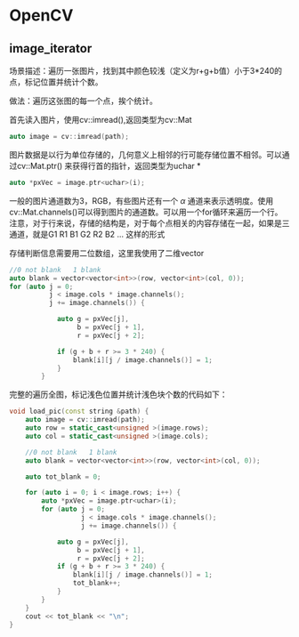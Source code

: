 # OpenCV

## image_iterator

场景描述：遍历一张图片，找到其中颜色较浅（定义为r+g+b值）小于3*240的点，标记位置并统计个数。

做法：遍历这张图的每一个点，挨个统计。

首先读入图片，使用cv::imread(),返回类型为cv::Mat
```c++
auto image = cv::imread(path);
```

图片数据是以行为单位存储的，几何意义上相邻的行可能存储位置不相邻。可以通过cv::Mat.ptr<uchar>() 来获得行首的指针，返回类型为uchar *
```c++
auto *pxVec = image.ptr<uchar>(i);
```

一般的图片通道数为3，RGB，有些图片还有一个 $\alpha$ 通道来表示透明度。使用cv::Mat.channels()可以得到图片的通道数。可以用一个for循环来遍历一个行。注意，对于行来说，存储的结构是，对于每个点相关的内容存储在一起，如果是三通道，就是G1 R1 B1 G2 R2 B2 ... 这样的形式

存储判断信息需要用二位数组，这里我使用了二维vector
```c++
//0 not blank   1 blank
auto blank = vector<vector<int>>(row, vector<int>(col, 0));
for (auto j = 0;
          j < image.cols * image.channels();
          j += image.channels()) {

            auto g = pxVec[j],
                 b = pxVec[j + 1],
                 r = pxVec[j + 2];

            if (g + b + r >= 3 * 240) {
                blank[i][j / image.channels()] = 1;
            }
        }
```

完整的遍历全图，标记浅色位置并统计浅色块个数的代码如下：
```c++
void load_pic(const string &path) {
    auto image = cv::imread(path);
    auto row = static_cast<unsigned >(image.rows);
    auto col = static_cast<unsigned >(image.cols);

    //0 not blank   1 blank
    auto blank = vector<vector<int>>(row, vector<int>(col, 0));

    auto tot_blank = 0;

    for (auto i = 0; i < image.rows; i++) {
        auto *pxVec = image.ptr<uchar>(i);
        for (auto j = 0;
                  j < image.cols * image.channels();
                  j += image.channels()) {

            auto g = pxVec[j],
                 b = pxVec[j + 1],
                 r = pxVec[j + 2];
            if (g + b + r >= 3 * 240) {
                blank[i][j / image.channels()] = 1;
                tot_blank++;
            }
        }
    }
    cout << tot_blank << "\n";
}
```

